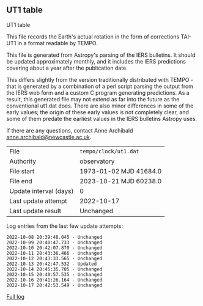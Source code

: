 
## UT1 table

UT1 table

This file records the Earth's actual rotation in the form of
corrections TAI-UT1 in a format readable by TEMPO.

This file is generated from Astropy's parsing of the IERS
bulletins. It should be updated approximately monthly, and it
includes the IERS predictions covering about a year after the
publication date.

This differs slightly from the version traditionally distributed
with TEMPO - that is generated by a combination of a perl script
parsing the output from the IERS web form and a custom C program
generating predictions. As a result, this generated file may not
extend as far into the future as the conventional ut1.dat does.
There are also minor differences in some of the early values; the
origin of these early values is not completely clear, and some of
them predate the earliest values in the IERS bulletins Astropy uses.

If there are any questions, contact Anne Archibald
<anne.archibald@newcastle.ac.uk>.

|     |     |
|:--- |:--- |
| File | `tempo/clock/ut1.dat` |
| Authority | observatory |
| File start | 1973-01-02 MJD 41684.0 |
| File end | 2023-10-21 MJD 60238.0 |
| Update interval (days) | 0 |
| Last update attempt | 2022-10-17 |
| Last update result | Unchanged |

Log entries from the last few update attempts:
```
2022-10-08 20:39:48.045 - Unchanged
2022-10-09 20:40:47.733 - Unchanged
2022-10-10 20:42:07.870 - Unchanged
2022-10-11 20:43:36.466 - Unchanged
2022-10-12 20:43:33.565 - Unchanged
2022-10-13 20:42:47.532 - Updated
2022-10-14 20:45:35.705 - Unchanged
2022-10-15 20:40:57.535 - Unchanged
2022-10-16 20:41:26.164 - Unchanged
2022-10-17 20:42:53.549 - Unchanged
```
[Full log](https://raw.githubusercontent.com/ipta/pulsar-clock-corrections/main/log/tempo/clock/ut1.dat.log)

